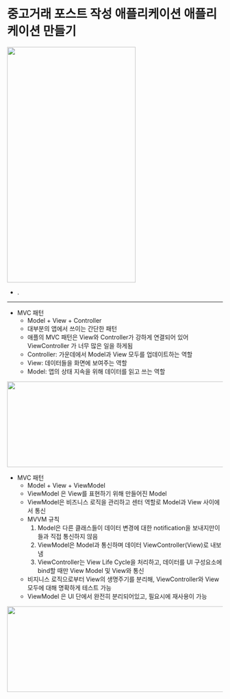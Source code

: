중고거래 포스트 작성 애플리케이션 애플리케이션 만들기
===========
<img src="https://user-images.githubusercontent.com/55949986/205566056-5d4a26ee-0ceb-4877-a2a9-beff78ed8ff9.gif" width="300" height="550"/>

* .
---------------------------------------
* MVC 패턴
  * Model + View + Controller
  * 대부분의 앱에서 쓰이는 간단한 패턴
  * 애플의 MVC 패턴은 View와 Controller가 강하게 연결되어 있어 ViewController 가 너무 많은 일을 하게됨
  * Controller: 가운데에서 Model과 View 모두를 업데이트하는 역할
  * View: 데이터들을 화면에 보여주는 역할
  *  Model: 앱의 상태 지속을 위해 데이터를 읽고 쓰는 역할

<img src="https://user-images.githubusercontent.com/55949986/205870310-39027252-cdba-461e-921b-ee7b0c42cbf2.png" width="650" height="200"/>


* MVC 패턴
  * Model + View + ViewModel
  * ViewModel 은 View를 표현하기 위해 만들어진 Model
  * ViewModel은 비즈니스 로직을 관리하고 센터 역할로 Model과 View 사이에서 통신
  * MVVM 규칙
    1. Model은 다른 클래스들이 데이터 변경에 대한 notification을 보내지만이들과 직접 통신하지 않음
    2. ViewModel은 Model과 통신하며 데이터 ViewController(View)로 내보냄
    3. ViewController는 View Life Cycle을 처리하고, 데이터를 UI 구성요소에 bind할 때만 View Model 및 View와 통신
  * 비지니스 로직으로부터 View의 생명주기를 분리해, ViewController와 View 모두에 대해 명확하게 테스트 가능
  * ViewModel 은 UI 단에서 완전히 분리되어있고, 필요시에 재사용이 가능
  
<img src="https://user-images.githubusercontent.com/55949986/205870853-f855788e-2c30-4fef-9063-a5bb86d2fd9d.png" width="700" height="200"/>
